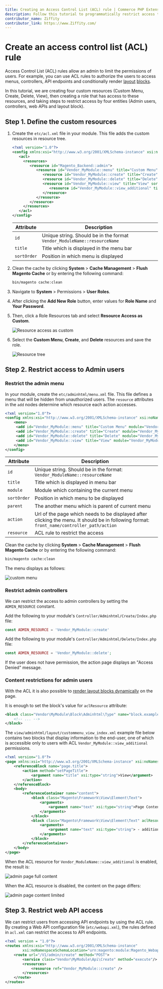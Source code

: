 ```yaml
---
title: Creating an Access Control List (ACL) rule | Commerce PHP Extensions
description: Follow this tutorial to programmatically restrict access to custom Adobe Commerce and Magento Open Source resources.
contributor_name: Ziffity
contributor_link: https://www.Ziffity.com/
---
```


# Create an access control list (ACL) rule

Access Control List (ACL) rules allow an admin to limit the permissions of users. For example, you can use ACL rules to authorize the users to access menus, controllers, API endpoints and conditionally render [layout](https://glossary.magento.com/layout) [blocks](https://glossary.magento.com/block).

In this tutorial, we are creating four custom resources (Custom Menu, Create, Delete, View), then creating a role that has access to these resources, and taking steps to restrict access by four entities (Admin users, controllers, web APIs and layout block).

## Step 1. Define the custom resources

1. Create the `etc/acl.xml` file in your module. This file adds the custom resources in resource tree.

   ```xml
   <?xml version="1.0"?>
   <config xmlns:xsi="http://www.w3.org/2001/XMLSchema-instance" xsi:noNamespaceSchemaLocation="urn:magento:framework:Acl/etc/acl.xsd">
      <acl>
        <resources>
           <resource id="Magento_Backend::admin">
              <resource id="Vendor_MyModule::menu" title="Custom Menu" sortOrder="10" >
                 <resource id="Vendor_MyModule::create" title="Create" sortOrder="50" />
                 <resource id="Vendor_MyModule::delete" title="Delete" sortOrder="100" />
                 <resource id="Vendor_MyModule::view" title="View" sortOrder="150">
                    <resource id="Vendor_MyModule::view_additional" title="View Additional Information" sortOrder="10" />
                 </resource>
              </resource>
           </resource>
        </resources>
      </acl>
   </config>
   ```

   | Attribute | Description |
   | --------- | ----------- |
   | `id` | Unique string. Should be in the format `Vendor_ModuleName::resourceName` |
   | `title` | Title which is displayed in the menu bar |
   | `sortOrder` | Position in which menu is displayed |

1. Clean the cache by clicking **System** > **Cache Management** > **Flush Magento Cache** or by entering the following command:

   ```bash
   bin/magento cache:clean
   ```

1. Navigate to **System** > Permissions > **User Roles**.

1. After clicking the **Add New Role** button, enter values for **Role Name** and **Your Password**.

1. Then, click a Role Resources tab and select **Resource Access as Custom**.

   ![Resource access as custom](../../_images/tutorials/resource-access-custom-create-acl-rule.png)

1. Select the **Custom Menu**, **Create**, and **Delete** resources and save the role.

   ![Resource tree](../../_images/tutorials/role-resources-create-acl-rule.png)

## Step 2. Restrict access to Admin users

### Restrict the admin menu

In your module, create the `etc/adminhtml/menu.xml` file. This file defines a menu that will be hidden from unauthorized users. The `resource` attributes in the `add` nodes determine which resource each action accesses.

```xml
<?xml version="1.0"?>
<config xmlns:xsi="http://www.w3.org/2001/XMLSchema-instance" xsi:noNamespaceSchemaLocation="urn:magento:module:Magento_Backend:etc/menu.xsd">
    <menu>
     <add id="Vendor_MyModule::menu" title="Custom Menu" module="Vendor_MyModule" sortOrder="10" resource="Vendor_MyModule::menu"/>
     <add id="Vendor_MyModule::create" title="Create" module="Vendor_MyModule" sortOrder="10" parent="Vendor_MyModule::menu" action="custommenu/create/index" resource="Vendor_MyModule::create"/>
     <add id="Vendor_MyModule::delete" title="Delete" module="Vendor_MyModule" sortOrder="20" parent="Vendor_MyModule::menu" action="custommenu/delete/index" resource="Vendor_MyModule::delete"/>
     <add id="Vendor_MyModule::view" title="View" module="Vendor_MyModule" sortOrder="30" parent="Vendor_MyModule::menu" action="custommenu/view/index" resource="Vendor_MyModule::view"/>
    </menu>
</config>
```

| Attribute | Description |
| --------- | ----------- |
| `id` | Unique string. Should be in the format: `Vendor_ModuleName::resourceName` |
| `title` | Title which is displayed in menu bar|
| `module` | Module which containing the current menu |
| `sortOrder` | Position in which menu to be displayed |
| `parent` | The another menu which is parent of current menu |
| `action` | Url of the page which needs to be displayed after clicking the menu. It should be in following format: `front_name/controller_path/action` |
| `resource` | ACL rule to restrict the access |

Clean the cache by clicking **System** > **Cache Management** > **Flush Magento Cache** or by entering the following command:

```bash
bin/magento cache:clean
```

The menu displays as follows:

![custom menu](../../_images/tutorials/custom_menu.jpg)

### Restrict admin controllers

We can restrict the access to admin controllers by setting the `ADMIN_RESOURCE` constant.

Add the following to your module's `Controller/Adminhtml/Create/Index.php` file:

```php
const ADMIN_RESOURCE = 'Vendor_MyModule::create'
```

Add the following to your module's `Controller/Adminhtml/Delete/Index.php` file:

```php
const ADMIN_RESOURCE = 'Vendor_MyModule::delete';
```

If the user does not have permission, the action page displays an "Access Denied" message.

### Content restrictions for admin users

With the ACL it is also possible to [render layout blocks dynamically](https://devdocs.magento.com/guides/v2.4/frontend-dev-guide/layouts/xml-manage.html#ref_config_block) on the page.

It is enough to set the block's value for `aclResource` attribute:

```xml
<block class="Vendor\MyModule\Block\Adminhtml\Type" name="block.example" aclResource="Vendor_MyModule::view_additional">
    <!-- ... -->
</block>
```

The `view/adminhtml/layout/custommenu_view_index.xml` example file below contains two blocks that display information to the end-user, one of which is accessible only to users with ACL `Vendor_MyModule::view_additional` permissions.

```xml
<?xml version="1.0"?>
<page xmlns:xsi="http://www.w3.org/2001/XMLSchema-instance" xsi:noNamespaceSchemaLocation="urn:magento:framework:View/Layout/etc/page_configuration.xsd">
    <referenceBlock name="page.title">
        <action method="setPageTitle">
            <argument name="title" xsi:type="string">View</argument>
        </action>
    </referenceBlock>
    <body>
        <referenceContainer name="content">
            <block class="Magento\Framework\View\Element\Text">
                <arguments>
                    <argument name="text" xsi:type="string">Page Content </argument>
                </arguments>
            </block>
            <block class="Magento\Framework\View\Element\Text" aclResource="Vendor_Module::view_additional">
                <arguments>
                    <argument name="text" xsi:type="string"> - additional</argument>
                </arguments>
            </block>
        </referenceContainer>
    </body>
</page>
```

When the ACL resource for `Vendor_ModuleName::view_additional` is enabled, the result is:

![admin page full content](../../_images/tutorials/acl-admin-page-content-full-access.jpg)

When the ACL resource is disabled, the content on the page differs:

![admin page content limited](../../_images/tutorials/acl-admin-limited-page-content.jpg)

## Step 3. Restrict web API access

We can restrict users from accessing API endpoints by using the ACL rule. By creating a Web API configuration file (`etc/webapi.xml`), the rules defined in `acl.xml` can restrict the access to API endpoints.

```xml
<?xml version = "1.0"?>
<routes xmlns:xsi="http://www.w3.org/2001/XMLSchema-instance"
        xsi:noNamespaceSchemaLocation="urn:magento:module:Magento_Webapi:etc/webapi.xsd">
    <route url="/V1/admin/create" method="POST">
        <service class="Vendor\MyModule\Api\Create" method="execute"/>
        <resources>
            <resource ref="Vendor_MyModule::create" />
        </resources>
    </route>
</routes>
```
